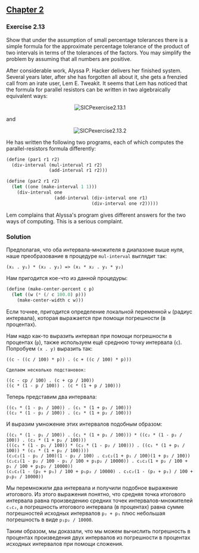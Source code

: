 ## [Chapter 2](../index.md#2-Building-Abstractions-with-Data)

### Exercise 2.13

Show that under the assumption of small percentage tolerances there is a simple formula for the approximate percentage tolerance of the product of two intervals in terms of the tolerances of the factors. You may simplify the problem by assuming that all numbers are positive.

After considerable work, Alyssa P. Hacker delivers her finished system. Several years later, after she has forgotten all about it, she gets a frenzied call from an irate user, Lem E. Tweakit. It seems that Lem has noticed that the formula for parallel resistors can be written in two algebraically equivalent ways:

<p align="center">
  <img src="https://i.ibb.co/zNZZ2Rz/SICPexercise2-13-1.jpg" alt="SICPexercise2.13.1" title="SICPexercise2.13.1">
</p>

and

<p align="center">
  <img src="https://i.ibb.co/M9ypsWP/SICPexercise2-13-2.jpg" alt="SICPexercise2.13.2" title="SICPexercise2.13.2">
</p>

He has written the following two programs, each of which computes the parallel-resistors formula differently:

```scheme
(define (par1 r1 r2)
  (div-interval (mul-interval r1 r2)
                (add-interval r1 r2)))

(define (par2 r1 r2)
  (let ((one (make-interval 1 1))) 
    (div-interval one
                  (add-interval (div-interval one r1)
                                (div-interval one r2)))))
```

Lem complains that Alyssa's program gives different answers for the two ways of computing. This is a serious complaint.

### Solution

Предполагая, что оба интервала-множителя в диапазоне выше нуля, наше преобразование в процедуре `mul-interval` выглядит так:

```
(x₁ . y₁) * (x₂ . y₂) => (x₁ * x₂ . y₁ * y₂)
```

Нам пригодится кое-что из данной процедуры:

```scheme
(define (make-center-percent c p)
  (let ((w (* (/ c 100.0) p)))
    (make-center-width c w)))
```

Если точнее, пригодится определение локальной переменной `w` (радиус интервала), которая выражается при помощи погрешности (в процентах).

Нам надо как-то выразить интервал при помощи погрешности в процентах (`p`), также используем ещё среднюю точку интервала (`c`). Попробуем `(x . y)` выразить так:

```
((c - ((c / 100) * p)) . (c + ((c / 100) * p)))

Сделаем несколько подстановок:

((c - cp / 100) . (c + cp / 100))
((c * (1 - p / 100)) . (c * (1 + p / 100)))
```

Теперь представим два интервала:

```
((c₁ * (1 - p₁ / 100)) . (c₁ * (1 + p₁ / 100)))
((c₂ * (1 - p₂ / 100)) . (c₂ * (1 + p₂ / 100)))
```

И выразим умножение этих интервалов подобным образом:

```
((c₁ * (1 - p₁ / 100)) . (c₁ * (1 + p₁ / 100))) * ((c₂ * (1 - p₂ / 100)) . (c₂ * (1 + p₂ / 100)))
(((c₁ * (1 - p₁ / 100)) * (c₂ * (1 - p₂ / 100))) . ((c₁ * (1 + p₁ / 100)) * (c₂ * (1 + p₂ / 100))))
(c₁c₂(1 - p₁ / 100)(1 - p₂ / 100) . c₁c₂(1 + p₁ / 100)(1 + p₂ / 100))
(c₁c₂(1 - p₂ / 100 - p₁ / 100 + p₁p₂ / 10000)) . c₁c₂(1 + p₂ / 100 + p₁ / 100 + p₁p₂ / 10000))
(c₁c₂(1 - (p₂ + p₁) / 100 + p₁p₂ / 10000) . c₁c₂(1 - (p₂ + p₁) / 100 + p₁p₂ / 10000))
```

Мы перемножили два интервала и получили подобное выражение итогового. Из этого выражения понятно, что средняя точка итогового интервала равна произведению средних точек интервалов-множителей `c₁c₂`, а погрешность итогового интервала (в процентах) равна сумме погрешностей исходных интервалов `p₂ + p₁` плюс небольшая погрешность в виде `p₁p₂ / 10000`. 

Таким образом, мы доказали, что мы можем вычислить погрешность в процентах произведения двух интервалов из погрешности в процентах исходных интервалов при помощи сложения.

